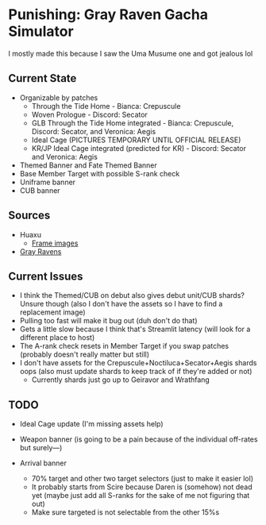 # Punishing: Gray Raven Gacha Simulator
I mostly made this because I saw the Uma Musume one and got jealous lol

## Current State
- Organizable by patches
  - Through the Tide Home - Bianca: Crepuscule
  - Woven Prologue - Discord: Secator
  - GLB Through the Tide Home integrated - Bianca: Crepuscule, Discord: Secator, and Veronica: Aegis
  - Ideal Cage (PICTURES TEMPORARY UNTIL OFFICIAL RELEASE)
  - KR/JP Ideal Cage integrated (predicted for KR) - Discord: Secator and Veronica: Aegis
- Themed Banner and Fate Themed Banner
- Base Member Target with possible S-rank check
- Uniframe banner
- CUB banner

## Sources
- Huaxu
  - [Frame images](https://assets.huaxu.app/browse/cn/image/role/?layout=grid)
- [Gray Ravens](https://grayravens.com/wiki/GRAY_RAVENS)

## Current Issues
- I think the Themed/CUB on debut also gives debut unit/CUB shards? Unsure though (also I don't have the assets so I have to find a replacement image)
- Pulling too fast will make it bug out (duh don't do that)
- Gets a little slow because I think that's Streamlit latency (will look for a different place to host)
- The A-rank check resets in Member Target if you swap patches (probably doesn't really matter but still)
- I don't have assets for the Crepuscule+Noctiluca+Secator+Aegis shards oops (also must update shards to keep track of if they're added or not)
  - Currently shards just go up to Geiravor and Wrathfang

## TODO
- Ideal Cage update (I'm missing assets help)
- Weapon banner (is going to be a pain because of the individual off-rates but surely—)

- Arrival banner
  - 70% target and other two target selectors (just to make it easier lol)
  - It probably starts from Scire because Daren is (somehow) not dead yet (maybe just add all S-ranks for the sake of me not figuring that out)
  - Make sure targeted is not selectable from the other 15%s
